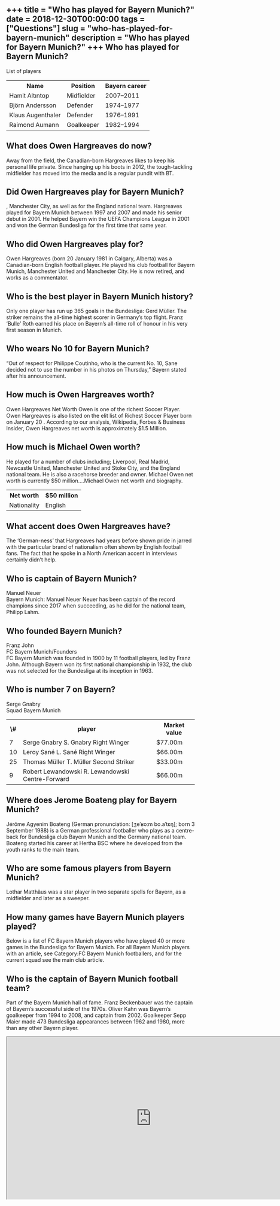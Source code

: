 +++
title = "Who has played for Bayern Munich?"
date = 2018-12-30T00:00:00
tags = ["Questions"]
slug = "who-has-played-for-bayern-munich"
description = "Who has played for Bayern Munich?"
+++
Who has played for Bayern Munich?
---------------------------------

List of players

<table><tr><th>Name</th><th>Position</th><th>Bayern career</th></tr><tr><td>Hamit Altıntop</td><td>Midfielder</td><td>2007–2011</td></tr><tr><td>Björn Andersson</td><td>Defender</td><td>1974–1977</td></tr><tr><td>Klaus Augenthaler</td><td>Defender</td><td>1976–1991</td></tr><tr><td>Raimond Aumann</td><td>Goalkeeper</td><td>1982–1994</td></tr></table>

What does Owen Hargreaves do now?
---------------------------------

Away from the field, the Canadian-born Hargreaves likes to keep his personal life private. Since hanging up his boots in 2012, the tough-tackling midfielder has moved into the media and is a regular pundit with BT.

Did Owen Hargreaves play for Bayern Munich?
-------------------------------------------

, Manchester City, as well as for the England national team. Hargreaves played for Bayern Munich between 1997 and 2007 and made his senior debut in 2001. He helped Bayern win the UEFA Champions League in 2001 and won the German Bundesliga for the first time that same year.

Who did Owen Hargreaves play for?
---------------------------------

Owen Hargreaves (born 20 January 1981 in Calgary, Alberta) was a Canadian-born English football player. He played his club football for Bayern Munich, Manchester United and Manchester City. He is now retired, and works as a commentator.

Who is the best player in Bayern Munich history?
------------------------------------------------

Only one player has run up 365 goals in the Bundesliga: Gerd Müller. The striker remains the all-time highest scorer in Germany’s top flight. Franz ‘Bulle’ Roth earned his place on Bayern’s all-time roll of honour in his very first season in Munich.

Who wears No 10 for Bayern Munich?
----------------------------------

“Out of respect for Philippe Coutinho, who is the current No. 10, Sane decided not to use the number in his photos on Thursday,” Bayern stated after his announcement.

How much is Owen Hargreaves worth?
----------------------------------

Owen Hargreaves Net Worth Owen is one of the richest Soccer Player. Owen Hargreaves is also listed on the elit list of Richest Soccer Player born on January 20 . According to our analysis, Wikipedia, Forbes &amp; Business Insider, Owen Hargreaves net worth is approximately $1.5 Million.

How much is Michael Owen worth?
-------------------------------

He played for a number of clubs including; Liverpool, Real Madrid, Newcastle United, Manchester United and Stoke City, and the England national team. He is also a racehorse breeder and owner. Michael Owen net worth is currently $50 million….Michael Owen net worth and biography.

<table><tr><th>Net worth</th><th>$50 million</th></tr><tr><td>Nationality</td><td>English</td></tr></table>

What accent does Owen Hargreaves have?
--------------------------------------

The ‘German-ness’ that Hargreaves had years before shown pride in jarred with the particular brand of nationalism often shown by English football fans. The fact that he spoke in a North American accent in interviews certainly didn’t help.

Who is captain of Bayern Munich?
--------------------------------

Manuel Neuer  
Bayern Munich: Manuel Neuer Neuer has been captain of the record champions since 2017 when succeeding, as he did for the national team, Philipp Lahm.

Who founded Bayern Munich?
--------------------------

Franz John  
FC Bayern Munich/Founders  
FC Bayern Munich was founded in 1900 by 11 football players, led by Franz John. Although Bayern won its first national championship in 1932, the club was not selected for the Bundesliga at its inception in 1963.

Who is number 7 on Bayern?
--------------------------

Serge Gnabry  
Squad Bayern Munich

<table><tr><th>\#</th><th>player</th><th>Market value</th></tr><tr><td>7</td><td>Serge Gnabry S. Gnabry Right Winger</td><td>$77.00m</td></tr><tr><td>10</td><td>Leroy Sané L. Sané Right Winger</td><td>$66.00m</td></tr><tr><td>25</td><td>Thomas Müller T. Müller Second Striker</td><td>$33.00m</td></tr><tr><td>9</td><td>Robert Lewandowski R. Lewandowski Centre-Forward</td><td>$66.00m</td></tr></table>

Where does Jerome Boateng play for Bayern Munich?
-------------------------------------------------

Jérôme Agyenim Boateng (German pronunciation: \[ʒeˈʁoːm bo.aˈtɛŋ\]; born 3 September 1988) is a German professional footballer who plays as a centre-back for Bundesliga club Bayern Munich and the Germany national team. Boateng started his career at Hertha BSC where he developed from the youth ranks to the main team.

Who are some famous players from Bayern Munich?
-----------------------------------------------

Lothar Matthäus was a star player in two separate spells for Bayern, as a midfielder and later as a sweeper.

How many games have Bayern Munich players played?
-------------------------------------------------

Below is a list of FC Bayern Munich players who have played 40 or more games in the Bundesliga for Bayern Munich. For all Bayern Munich players with an article, see Category:FC Bayern Munich footballers, and for the current squad see the main club article.

Who is the captain of Bayern Munich football team?
--------------------------------------------------

Part of the Bayern Munich hall of fame. Franz Beckenbauer was the captain of Bayern’s successful side of the 1970s. Oliver Kahn was Bayern’s goalkeeper from 1994 to 2008, and captain from 2002. Goalkeeper Sepp Maier made 473 Bundesliga appearances between 1962 and 1980, more than any other Bayern player.

<iframe allow="accelerometer; autoplay; clipboard-write; encrypted-media; gyroscope; picture-in-picture" allowfullscreen="" class="__youtube_prefs__  epyt-is-override  no-lazyload" data-no-lazy="1" data-origheight="433" data-origwidth="770" data-skipgform_ajax_framebjll="" height="433" id="_ytid_33938" loading="lazy" src="https://www.youtube.com/embed/SpuNpvKBLb0?enablejsapi=1&autoplay=0&cc_load_policy=0&cc_lang_pref=&iv_load_policy=1&loop=0&modestbranding=0&rel=1&fs=1&playsinline=0&autohide=2&theme=dark&color=red&controls=1&" title="YouTube player" width="770"></iframe>